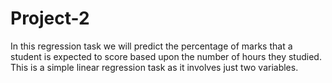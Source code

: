 # Project-2
In this regression task we will predict the percentage of marks that a student is expected to score based upon the number of hours they studied. This is a simple linear regression task as it involves just two variables. 
